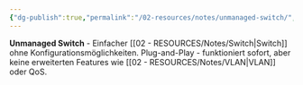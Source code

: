 ```yaml
---
{"dg-publish":true,"permalink":"/02-resources/notes/unmanaged-switch/","tags":["informatik/netzwerk/switch/typ","informatik/netzwerk/einfach","informatik/hardware"],"noteIcon":"","updated":"2025-09-10T17:04:18.000+02:00"}
---
```



**Unmanaged Switch** - Einfacher [[02 - RESOURCES/Notes/Switch\|Switch]] ohne Konfigurationsmöglichkeiten.
Plug-and-Play - funktioniert sofort, aber keine erweiterten Features wie [[02 - RESOURCES/Notes/VLAN\|VLAN]] oder QoS.